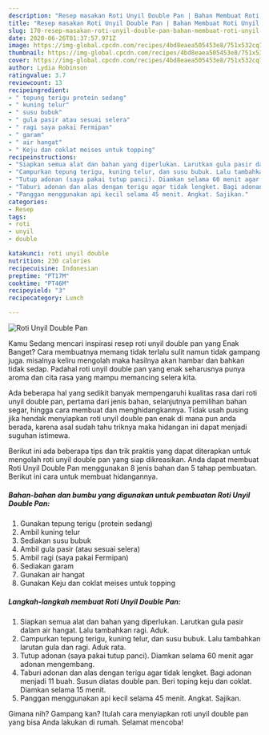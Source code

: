 ```yaml
---
description: "Resep masakan Roti Unyil Double Pan | Bahan Membuat Roti Unyil Double Pan Yang Sempurna"
title: "Resep masakan Roti Unyil Double Pan | Bahan Membuat Roti Unyil Double Pan Yang Sempurna"
slug: 170-resep-masakan-roti-unyil-double-pan-bahan-membuat-roti-unyil-double-pan-yang-sempurna
date: 2020-06-26T01:37:57.971Z
image: https://img-global.cpcdn.com/recipes/4bd8eaea505453e8/751x532cq70/roti-unyil-double-pan-foto-resep-utama.jpg
thumbnail: https://img-global.cpcdn.com/recipes/4bd8eaea505453e8/751x532cq70/roti-unyil-double-pan-foto-resep-utama.jpg
cover: https://img-global.cpcdn.com/recipes/4bd8eaea505453e8/751x532cq70/roti-unyil-double-pan-foto-resep-utama.jpg
author: Lydia Robinson
ratingvalue: 3.7
reviewcount: 13
recipeingredient:
- " tepung terigu protein sedang"
- " kuning telur"
- " susu bubuk"
- " gula pasir atau sesuai selera"
- " ragi saya pakai Fermipan"
- " garam"
- " air hangat"
- " Keju dan coklat meises untuk topping"
recipeinstructions:
- "Siapkan semua alat dan bahan yang diperlukan. Larutkan gula pasir dalam air hangat. Lalu tambahkan ragi. Aduk."
- "Campurkan tepung terigu, kuning telur, dan susu bubuk. Lalu tambahkan larutan gula dan ragi. Aduk rata."
- "Tutup adonan (saya pakai tutup panci). Diamkan selama 60 menit agar adonan mengembang."
- "Taburi adonan dan alas dengan terigu agar tidak lengket. Bagi adonan menjadi 11 buah. Susun diatas double pan. Beri toping keju dan coklat. Diamkan selama 15 menit."
- "Panggan menggunakan api kecil selama 45 menit. Angkat. Sajikan."
categories:
- Resep
tags:
- roti
- unyil
- double

katakunci: roti unyil double 
nutrition: 230 calories
recipecuisine: Indonesian
preptime: "PT17M"
cooktime: "PT46M"
recipeyield: "3"
recipecategory: Lunch

---
```



![Roti Unyil Double Pan](https://img-global.cpcdn.com/recipes/4bd8eaea505453e8/751x532cq70/roti-unyil-double-pan-foto-resep-utama.jpg)

Kamu Sedang mencari inspirasi resep roti unyil double pan yang Enak Banget? Cara membuatnya memang tidak terlalu sulit namun tidak gampang juga. misalnya keliru mengolah maka hasilnya akan hambar dan bahkan tidak sedap. Padahal roti unyil double pan yang enak seharusnya punya aroma dan cita rasa yang mampu memancing selera kita.

Ada beberapa hal yang sedikit banyak mempengaruhi kualitas rasa dari roti unyil double pan, pertama dari jenis bahan, selanjutnya pemilihan bahan segar, hingga cara membuat dan menghidangkannya. Tidak usah pusing jika hendak menyiapkan roti unyil double pan enak di mana pun anda berada, karena asal sudah tahu triknya maka hidangan ini dapat menjadi suguhan istimewa.




Berikut ini ada beberapa tips dan trik praktis yang dapat diterapkan untuk mengolah roti unyil double pan yang siap dikreasikan. Anda dapat membuat Roti Unyil Double Pan menggunakan 8 jenis bahan dan 5 tahap pembuatan. Berikut ini cara untuk membuat hidangannya.

<!--inarticleads1-->

##### Bahan-bahan dan bumbu yang digunakan untuk pembuatan Roti Unyil Double Pan:

1. Gunakan  tepung terigu (protein sedang)
1. Ambil  kuning telur
1. Sediakan  susu bubuk
1. Ambil  gula pasir (atau sesuai selera)
1. Ambil  ragi (saya pakai Fermipan)
1. Sediakan  garam
1. Gunakan  air hangat
1. Gunakan  Keju dan coklat meises untuk topping




<!--inarticleads2-->

##### Langkah-langkah membuat Roti Unyil Double Pan:

1. Siapkan semua alat dan bahan yang diperlukan. Larutkan gula pasir dalam air hangat. Lalu tambahkan ragi. Aduk.
1. Campurkan tepung terigu, kuning telur, dan susu bubuk. Lalu tambahkan larutan gula dan ragi. Aduk rata.
1. Tutup adonan (saya pakai tutup panci). Diamkan selama 60 menit agar adonan mengembang.
1. Taburi adonan dan alas dengan terigu agar tidak lengket. Bagi adonan menjadi 11 buah. Susun diatas double pan. Beri toping keju dan coklat. Diamkan selama 15 menit.
1. Panggan menggunakan api kecil selama 45 menit. Angkat. Sajikan.




Gimana nih? Gampang kan? Itulah cara menyiapkan roti unyil double pan yang bisa Anda lakukan di rumah. Selamat mencoba!
